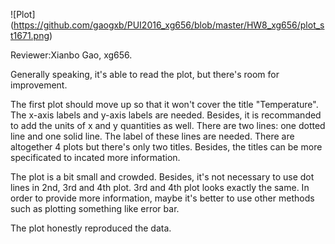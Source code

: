 ![Plot] (https://github.com/gaogxb/PUI2016_xg656/blob/master/HW8_xg656/plot_st1671.png)


Reviewer:Xianbo Gao, xg656.

Generally speaking, it's able to read the plot, but there's room for improvement.


The first plot should move up so that it won't cover the title "Temperature".
The x-axis labels and y-axis labels are needed. Besides, it is recommanded to add the units of x and y quantities as well.
There are two lines: one dotted line and one solid line. The label of these lines are needed.
There are altogether 4 plots but there's only two titles. Besides, the titles can be more specificated to incated more information.

The plot is a bit small and crowded. Besides, it's not necessary to use dot lines in 2nd, 3rd and 4th plot.
3rd and 4th plot looks exactly the same. In order to provide more information, maybe it's better to use other methods such as plotting something like error bar.


The plot honestly reproduced the data.
